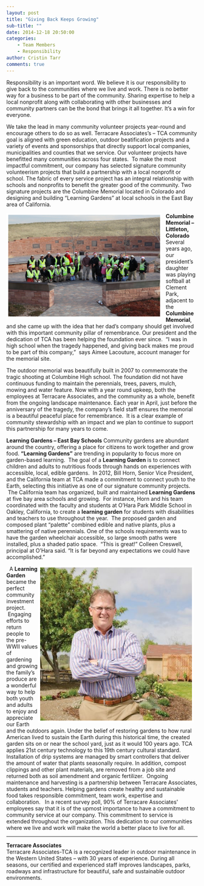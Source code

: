 ```yaml
---
layout: post
title: "Giving Back Keeps Growing"
sub-title: ""
date: 2014-12-18 20:50:00
categories: 
    - Team Members
    - Responsibility
author: Cristin Tarr
comments: true
---
```


Responsibility is an important word. We believe it is our responsibility to give back to the communities where we live and work. There is no better way for a business to be part of the community. Sharing expertise to help a local nonprofit along with collaborating with other businesses and community partners can be the bond that brings it all together. It’s a win for everyone.

We take the lead in many community volunteer projects year-round and encourage others to do so as well.  Terracare Associates’s – TCA community goal is aligned with green education, outdoor beatification projects and a variety of events and sponsorships that directly support local companies, municipalities and counties that we service. Our volunteer projects have benefitted many communities across four states.  To make the most impactful commitment, our company has selected signature community volunteerism projects that build a partnership with a local nonprofit or school. The fabric of every service project has an integral relationship with schools and nonprofits to benefit the greater good of the community. Two signature projects are the Columbine Memorial located in Colorado and designing and building “Learning Gardens” at local schools in the East Bay area of California.

<img src="/images/blog/columbine-memorial-group.jpg" alt="bill horn in garden" style="float:left; border: 5px solid white; margin-right: 10px;" width="400">

<strong>Columbine Memorial – Littleton, Colorado</strong>
Several years ago, our president’s daughter was playing softball at Clement Park, adjacent to the <strong>Columbine Memorial</strong>, and she came up with the idea that her dad’s company should get involved with this important community pillar of remembrance. Our president and the dedication of TCA has been helping the foundation ever since.  “I was in high school when the tragedy happened, and giving back makes me proud to be part of this company,”  says Aimee Lacouture, account manager for the memorial site.  

The outdoor memorial was beautifully built in 2007 to commemorate the tragic shooting at Columbine High school. The foundation did not have continuous funding to maintain the perennials, trees, pavers, mulch, mowing and water feature. Now with a year round upkeep, both the employees at Terracare Associates, and the community as a whole, benefit from the ongoing landscape maintenance. Each year in April, just before the anniversary of the tragedy, the company’s field staff ensures the memorial is a beautiful peaceful place for remembrance.  It is a clear example of community stewardship with an impact and we plan to continue to support this partnership for many years to come.

<strong>Learning Gardens – East Bay Schools</strong>
Community gardens are abundant around the country, offering a place for citizens to work together and grow food. <strong>“Learning Gardens”</strong> are trending in popularity to focus more on garden-based learning.  The goal of a <strong>Learning Garden</strong> is to connect children and adults to nutritious foods through hands on experiences with accessible, local, edible gardens.  In 2012, Bill Horn, Senior Vice President, and the California team at TCA made a commitment to connect youth to the Earth, selecting this initiative as one of our signature community projects.  The California team has organized, built and maintained <strong>Learning Gardens</strong> at five bay area schools and growing.  For instance, Horn and his team coordinated with the faculty and students at O’Hara Park Middle School in Oakley, California, to create a <strong>learning garden</strong> for students with disabilities and teachers to use throughout the year.  The proposed garden and composed plant “palette” combined edible and native plants, plus a smattering of native perennials. One of the schools requirements was to have the garden wheelchair accessible, so large smooth paths were installed, plus a shaded patio space.  “This is great!” Colleen Creswell, principal at O’Hara said. “It is far beyond any expectations we could have accomplished.”

<img src="/images/blog/bill-horn-arms-crossed.jpg" alt="bill horn in garden" style="float:right; border: 5px solid white; margin-right: 10px;" width="400">
 
A <strong>Learning Garden</strong> became the perfect community investment project.  Engaging efforts to return people to the pre-WWII values of gardening and growing the family’s produce are a wonderful way to help both youth and adults to enjoy and appreciate our Earth and the outdoors again. Under the belief of restoring gardens to how rural American lived to sustain the Earth during this historical time, the created garden sits on or near the school yard, just as it would 100 years ago. TCA applies 21st century technology to this 19th century cultural standard. Installation of drip systems are managed by smart controllers that deliver the amount of water that plants seasonally require. In addition, compost clippings and other plant materials, are removed from a job site and returned both as soil amendment and organic fertilizer.  Ongoing maintenance and harvesting is a partnership between Terracare Associates, students and teachers. Helping gardens create healthy and sustainable food takes responsible commitment, team work, expertise and collaboration.  
In a recent survey poll, 90% of Terracare Associates' employees say that it is of the upmost importance to have a commitment to community service at our company. This commitment to service is extended throughout the organization. This dedication to our communities where we live and work will make the world a better place to live for all.

<hr>

<strong>Terracare Associates</strong><br>
Terracare Associates-TCA is a recognized leader in outdoor maintenance in the Western United States – with 30 years of experience. During all seasons, our certified and experienced staff improves landscapes, parks, roadways and infrastructure for beautiful, safe and sustainable outdoor environments.
